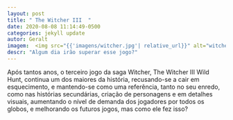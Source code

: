 ```yaml
---
layout: post
title: " The Witcher III  "
date: 2020-08-08 11:14:49-0500
categories: jekyll update
autor: Geralt
imagem:  <img src="{{'imagens/witcher.jpg'| relative_url}}" alt="witcher" width"70px" height="70px" >
descr: "Algum dia irão superar esse jogo?"
---
```

 
 
Após tantos anos, o terceiro jogo da saga Witcher, The Witcher III Wild Hunt, continua um dos maiores da história, recusando-se a cair em esquecimento, e mantendo-se como uma referência, tanto no seu enredo, como nas histórias secundárias, criação de personagens e em detalhes visuais, aumentando o nível de demanda dos jogadores por todos os globos, e melhorando os futuros jogos, mas como ele fez isso?
 
